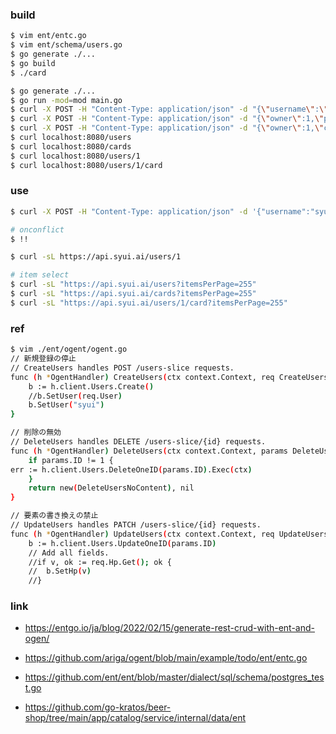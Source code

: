 ### build

```sh
$ vim ent/entc.go
$ vim ent/schema/users.go
$ go generate ./...
$ go build
$ ./card

$ go generate ./...
$ go run -mod=mod main.go
$ curl -X POST -H "Content-Type: application/json" -d "{\"username\":\"syui\",\"password\":\"$pass\"}" localhost:8080/users
$ curl -X POST -H "Content-Type: application/json" -d "{\"owner\":1,\"password\":\"$pass\"}" localhost:8080/cards
$ curl -X POST -H "Content-Type: application/json" -d "{\"owner\":1,\"card\":1,\"cp\":11,\"status\":\"normal\",\"password\":\"$pass\"}" localhost:8080/cards
$ curl localhost:8080/users
$ curl localhost:8080/cards
$ curl localhost:8080/users/1
$ curl localhost:8080/users/1/card
```

### use

```sh
$ curl -X POST -H "Content-Type: application/json" -d '{"username":"syui",\"password\":\"$pass\"}' https://api.syui.ai/users

# onconflict
$ !!

$ curl -sL https://api.syui.ai/users/1
```

```sh
# item select
$ curl -sL "https://api.syui.ai/users?itemsPerPage=255"
$ curl -sL "https://api.syui.ai/cards?itemsPerPage=255"
$ curl -sL "https://api.syui.ai/users/1/card?itemsPerPage=255"
```

### ref

```sh
$ vim ./ent/ogent/ogent.go
// 新規登録の停止
// CreateUsers handles POST /users-slice requests.
func (h *OgentHandler) CreateUsers(ctx context.Context, req CreateUsersReq) (CreateUsersRes, error) {
	b := h.client.Users.Create()
	//b.SetUser(req.User)
	b.SetUser("syui")
}

// 削除の無効
// DeleteUsers handles DELETE /users-slice/{id} requests.
func (h *OgentHandler) DeleteUsers(ctx context.Context, params DeleteUsersParams) (DeleteUsersRes, error) {
	if params.ID != 1 {
err := h.client.Users.DeleteOneID(params.ID).Exec(ctx)
	}
	return new(DeleteUsersNoContent), nil
}

// 要素の書き換えの禁止
// UpdateUsers handles PATCH /users-slice/{id} requests.
func (h *OgentHandler) UpdateUsers(ctx context.Context, req UpdateUsersReq, params UpdateUsersParams) (UpdateUsersRes, error) {
	b := h.client.Users.UpdateOneID(params.ID)
	// Add all fields.
	//if v, ok := req.Hp.Get(); ok {
	//	b.SetHp(v)
	//}
```

### link

- https://entgo.io/ja/blog/2022/02/15/generate-rest-crud-with-ent-and-ogen/

- https://github.com/ariga/ogent/blob/main/example/todo/ent/entc.go

- https://github.com/ent/ent/blob/master/dialect/sql/schema/postgres_test.go

- https://github.com/go-kratos/beer-shop/tree/main/app/catalog/service/internal/data/ent

